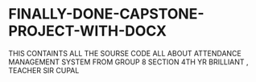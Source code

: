 # FINALLY-DONE-CAPSTONE-PROJECT-WITH-DOCX
THIS CONTAINTS ALL THE SOURSE CODE ALL ABOUT ATTENDANCE MANAGEMENT SYSTEM FROM GROUP 8 SECTION 4TH YR BRILLIANT , TEACHER SIR CUPAL
